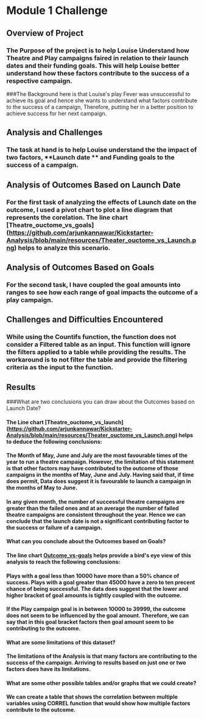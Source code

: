 # Module 1 Challenge

## Overview of Project

### The Purpose of the project is to help Louise Understand how Theatre and Play campaigns faired  in relation to their launch dates and their funding goals. This will help Louise better understand how these factors contribute to the success of a respective campaign.

###The Background here is that Louise's play Fever was unsuccessful to achieve its goal and hence she wants to understand what factors contribute to the success of a campaign, Therefore, putting her in a better position to achieve success for her next campaign.

## Analysis and Challenges

### The task at hand is to help Louise understand the the impact of two factors, **Launch date ** and **Funding goals** to the success of a campaign.

## Analysis of Outcomes Based on Launch Date
 
### For the first task of analyzing the effects of **Launch date** on the **outcome**, I used a pivot chart to plot a line diagram that represents the corelation. The line chart [Theatre_ouctome_vs_goals] (https://github.com/arjunkannawar/Kickstarter-Analysis/blob/main/resources/Theater_ouctome_vs_Launch.png) helps to analyze this scenario.

## Analysis of Outcomes Based on Goals

### For the second task, I have coupled the goal amounts into ranges to see how each range of goal impacts the outcome of a play campaign.

## Challenges and Difficulties Encountered

### While using the **Countifs** function, the function does not consider a Filtered table as an input. This function will ignore the filters applied to a table while providing the results. The workaround is to not filter the table and provide the filtering criteria as the input to the function.

## Results

###What are two conclusions you can draw about the Outcomes based on Launch Date?

#### The Line chart [Theatre_ouctome_vs_launch] (https://github.com/arjunkannawar/Kickstarter-Analysis/blob/main/resources/Theater_ouctome_vs_Launch.png) helps to deduce the following conclusions: 

#### The Month of May, June and July are the most favourable times of the year to run a theatre campaign. However, the limitation of this statement is that other factors may have contributed to the outcome of those campaigns in the months of May, June and July. Having said that, if time does permit, Data does suggest it is favourable to launch a campaign in the months of May to June. 

#### In any given month, the number of successful theatre campaigns are greater than the failed ones and at an average the number of failed theatre campaigns are consistent throughout the year. Hence we can conclude that the launch date is not a significant contributing factor to the success or failure of a campaign.

#### What can you conclude about the Outcomes based on Goals?

#### The line chart [Outcome_vs-goals](https://github.com/arjunkannawar/Kickstarter-Analysis/blob/main/resources/Outcome_vs_goals.png) helps provide a bird's eye view of this analysis to reach the following conclusions:

#### Plays with a goal less than 10000 have more than a 50% chance of success. Plays with a goal greater than 45000 have a zero to ten precent chance of being successful. The data does suggest that the lower and higher bracket of goal amounts is tightly coupled with the  outcome.

#### If the Play campaign goal is in between 10000 to 39999, the outcome does not seem to be influenced by the goal amount. Therefore, we can say that in this goal bracket factors then goal amount seem to be contributing to the outcome.

#### What are some limitations of this dataset? 

#### The limitations of the Analysis is that many factors are contributing to the success of the campaign. Arriving to results based on just one or two factors does have its limitations. 

#### What are some other possible tables and/or graphs that we could create?

#### We can create a table that shows the correlation between multiple variables using **CORREL** function that would show how multiple factors contribute to the outcome. 

